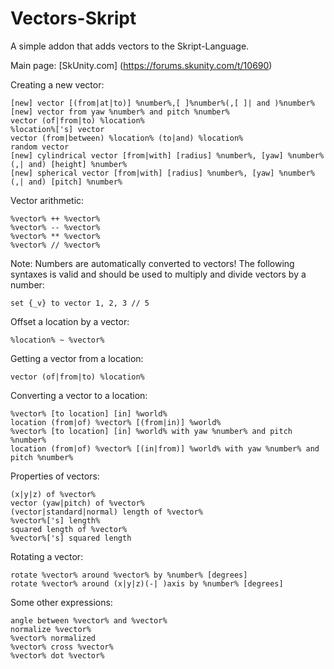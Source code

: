 # Vectors-Skript
A simple addon that adds vectors to the Skript-Language.

Main page: [SkUnity.com] (https://forums.skunity.com/t/10690)

Creating a new vector:
```
[new] vector [(from|at|to)] %number%,[ ]%number%(,[ ]| and )%number%
[new] vector from yaw %number% and pitch %number%
vector (of|from|to) %location%
%location%['s] vector
vector (from|between) %location% (to|and) %location%
random vector
[new] cylindrical vector [from|with] [radius] %number%, [yaw] %number%(,| and) [height] %number%
[new] spherical vector [from|with] [radius] %number%, [yaw] %number%(,| and) [pitch] %number%
```

Vector arithmetic:
```
%vector% ++ %vector%
%vector% -- %vector%
%vector% ** %vector%
%vector% // %vector%
```

Note: Numbers are automatically converted to vectors!
The following syntaxes is valid and should be used to multiply and divide vectors by a number:
```
set {_v} to vector 1, 2, 3 // 5
```

Offset a location by a vector:
```
%location% ~ %vector%
```

Getting a vector from a location:
```
vector (of|from|to) %location%
```

Converting a vector to a location:
```
%vector% [to location] [in] %world%
location (from|of) %vector% [(from|in)] %world%
%vector% [to location] [in] %world% with yaw %number% and pitch %number%
location (from|of) %vector% [(in|from)] %world% with yaw %number% and pitch %number%
```

Properties of vectors:
```
(x|y|z) of %vector%
vector (yaw|pitch) of %vector%
(vector|standard|normal) length of %vector%
%vector%['s] length%
squared length of %vector%
%vector%['s] squared length
```

Rotating a vector:
```
rotate %vector% around %vector% by %number% [degrees]
rotate %vector% around (x|y|z)(-| )axis by %number% [degrees]
```

Some other expressions:
```
angle between %vector% and %vector%
normalize %vector%
%vector% normalized
%vector% cross %vector%
%vector% dot %vector%
```

